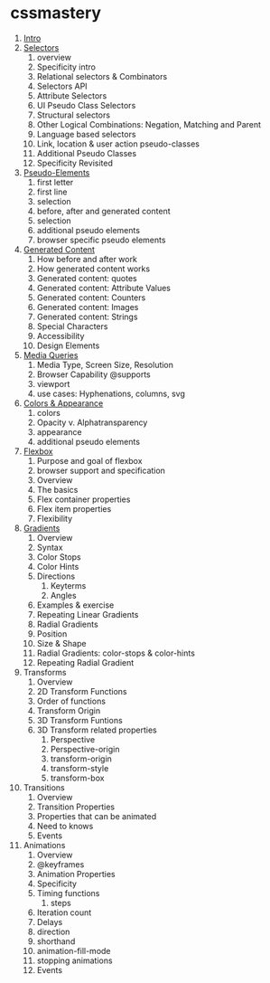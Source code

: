 # cssmastery

1. [Intro](intro/)
2. [Selectors](selectors/)
	1. overview
	1. Specificity intro
	1. Relational selectors & Combinators
	1. Selectors API
	1. Attribute Selectors
	1. UI Pseudo Class Selectors
	1. Structural selectors
	1. Other Logical Combinations: Negation, Matching and Parent
	1. Language based selectors
	1. Link, location & user action pseudo-classes
	1. Additional Pseudo Classes
	1. Specificity Revisited
3. [Pseudo-Elements](selectors/index.html#slide79)
	1. first letter
	1. first line
	1. selection
	1. before, after and generated content
	1. selection
	1. additional pseudo elements
	1. browser specific pseudo elements
4. [Generated Content](generated/)
	1. How before and after work
	1. How generated content works
	1. Generated content: quotes
	1. Generated content: Attribute Values
	1. Generated content: Counters
	1. Generated content: Images
	1. Generated content: Strings
	1. Special Characters
	1. Accessibility
	1. Design Elements
5. [Media Queries](media/)
	1. Media Type, Screen Size, Resolution
    1. Browser Capability @supports
    1. viewport
    1. use cases: Hyphenations, columns, svg
6. [Colors & Appearance](colors/)
	1. colors
	1. Opacity v. Alphatransparency
	1. appearance
	1. additional pseudo elements
7. [Flexbox](flexbox/)
	1. Purpose and goal of flexbox
	1. browser support and specification
	1. Overview
	1. The basics
	1. Flex container properties
	1. Flex item properties
	1. Flexibility
11. [Gradients](gradients/)
	1. Overview
	1. Syntax
	1. Color Stops
	1. Color Hints
	1. Directions
	   1. Keyterms
	   2. Angles
	1. Examples & exercise
	1. Repeating Linear Gradients
	1. Radial Gradients
	1. Position
	1. Size & Shape
	1. Radial Gradients: color-stops & color-hints
	1. Repeating Radial Gradient
1. Transforms
	1. Overview
	1. 2D Transform Functions
	1. Order of functions
	1. Transform Origin
	1. 3D Transform Funtions
	1. 3D Transform related properties
		1. Perspective
		1. Perspective-origin
		1. transform-origin
		1. transform-style
		1. transform-box
1. Transitions 
	1. Overview
	1. Transition Properties
	1. Properties that can be animated
	1. Need to knows
	1. Events
1. Animations
	1. Overview
	2. @keyframes
	3. Animation Properties
	2. Specificity
	1. Timing functions
		1. steps
	1. Iteration count
	1. Delays
	1. direction
	1. shorthand
	1. animation-fill-mode
	1. stopping animations
	1. Events 

	

